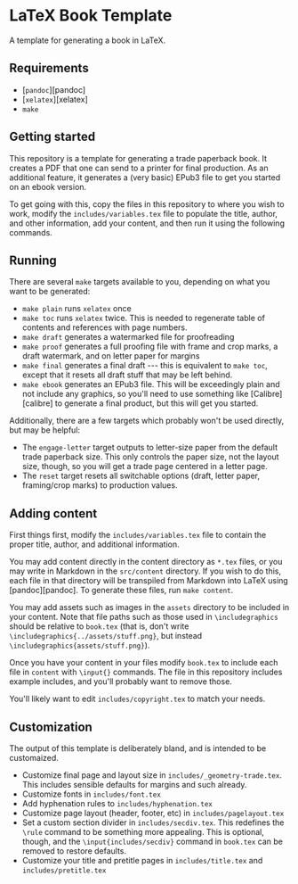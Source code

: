 # LaTeX Book Template

A template for generating a book in LaTeX.

## Requirements

* [`pandoc`][pandoc]
* [`xelatex`][xelatex]
* `make`

## Getting started

This repository is a template for generating a trade paperback book. It creates a PDF that one can send to a printer for final production. As an additional feature, it generates a (very basic) EPub3 file to get you started on an ebook version.

To get going with this, copy the files in this repository to where you wish to work, modify the `includes/variables.tex` file to populate the title, author, and other information, add your content, and then run it using the following commands.

## Running

There are several `make` targets available to you, depending on what you want to be generated:

* `make plain` runs `xelatex` once
* `make toc` runs `xelatex` twice. This is needed to regenerate table of contents and references with page numbers.
* `make draft` generates a watermarked file for proofreading
* `make proof` generates a full proofing file with frame and crop marks, a draft watermark, and on letter paper for margins
* `make final` generates a final draft --- this is equivalent to `make toc`, except that it resets all draft stuff that may be left behind.
* `make ebook` generates an EPub3 file. This will be exceedingly plain and not include any graphics, so you'll need to use something like [Calibre][calibre] to generate a final product, but this will get you started.

Additionally, there are a few targets which probably won't be used directly, but may be helpful:

* The `engage-letter` target outputs to letter-size paper from the default trade paperback size. This only controls the paper size, not the layout size, though, so you will get a trade page centered in a letter page.
* The `reset` target resets all switchable options (draft, letter paper, framing/crop marks) to production values.

## Adding content

First things first, modify the `includes/variables.tex` file to contain the proper title, author, and additional information.

You may add content directly in the content directory as `*.tex` files, or you may write in Markdown in the `src/content` directory. If you wish to do this, each file in that directory will be transpiled from Markdown into LaTeX using [pandoc][pandoc]. To generate these files, run `make content`.

You may add assets such as images in the `assets` directory to be included in your content. Note that file paths such as those used in `\includegraphics` should be relative to `book.tex` (that is, don't write `\includegraphics{../assets/stuff.png}`, but instead `\includegraphics{assets/stuff.png}`).

Once you have your content in your files modify `book.tex` to include each file in `content` with `\input{}` commands. The file in this repository includes example includes, and you'll probably want to remove those.

You'll likely want to edit `includes/copyright.tex` to match your needs.

## Customization

The output of this template is deliberately bland, and is intended to be customaized.

* Customize final page and layout size in `includes/_geometry-trade.tex`. This includes sensible defaults for margins and such already.
* Customize fonts in `includes/font.tex`
* Add hyphenation rules to `includes/hyphenation.tex`
* Customize page layout (header, footer, etc) in `includes/pagelayout.tex`
* Set a custom section divider in `includes/secdiv.tex`. This redefines the `\rule` command to be something more appealing. This is optional, though, and the `\input{includes/secdiv}` command in `book.tex` can be removed to restore defaults.
* Customize your title and pretitle pages in `includes/title.tex` and `includes/pretitle.tex`
